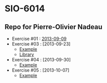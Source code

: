 SIO-6014
====================

Repo for Pierre-Olivier Nadeau
---------------------

-	Exercise #01 : [2013-09-09](https://github.com/EachOnSet/SIO6014_Exercices/tree/master/ex_01)
-	Exercise #03 : [2013-09-23]
	*	[Example](https://github.com/EachOnSet/SIO6014_Exercices/tree/master/ex_03)
	*	[Library](https://github.com/EachOnSet/output_library)
-	Exercise #04 : [2013-09-30]
	*	[Example](https://github.com/EachOnSet/todo_mvc)
-	Exercise #05 : [2013-10-07]
	*	[Example](https://github.com/EachOnSet/sierpinski_triangle)
